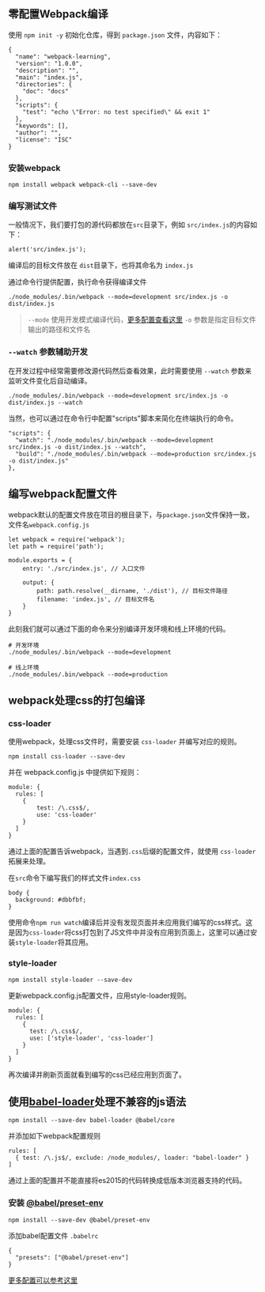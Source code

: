 ## 零配置Webpack编译

使用 `npm init -y` 初始化仓库，得到 `package.json` 文件，内容如下：

```
{
  "name": "webpack-learning",
  "version": "1.0.0",
  "description": "",
  "main": "index.js",
  "directories": {
    "doc": "docs"
  },
  "scripts": {
    "test": "echo \"Error: no test specified\" && exit 1"
  },
  "keywords": [],
  "author": "",
  "license": "ISC"
}
```

### 安装webpack

```
npm install webpack webpack-cli --save-dev
```

### 编写测试文件

一般情况下，我们要打包的源代码都放在`src`目录下，例如 `src/index.js`的内容如下：

```
alert('src/index.js');
```

编译后的目标文件放在 `dist`目录下，也将其命名为 `index.js`

通过命令行提供配置，执行命令获得编译文件

```
./node_modules/.bin/webpack --mode=development src/index.js -o dist/index.js
```

> `--mode` 使用开发模式编译代码，[更多配置查看这里](https://webpack.js.org/configuration/mode/)
> `-o` 参数是指定目标文件输出的路径和文件名

### `--watch` 参数辅助开发

在开发过程中经常需要修改源代码然后查看效果，此时需要使用 `--watch` 参数来监听文件变化后自动编译。

```
./node_modules/.bin/webpack --mode=development src/index.js -o dist/index.js --watch
```

当然，也可以通过在命令行中配置"scripts"脚本来简化在终端执行的命令。

```
"scripts": {
  "watch": "./node_modules/.bin/webpack --mode=development src/index.js -o dist/index.js --watch",
  "build": "./node_modules/.bin/webpack --mode=production src/index.js -o dist/index.js"
},
```

## 编写webpack配置文件

webpack默认的配置文件放在项目的根目录下，与`package.json`文件保持一致，文件名`webpack.config.js`

```
let webpack = require('webpack');
let path = require('path');

module.exports = {
    entry: './src/index.js', // 入口文件

    output: {
        path: path.resolve(__dirname, './dist'), // 目标文件路径
        filename: 'index.js', // 目标文件名
    }
}
```

此刻我们就可以通过下面的命令来分别编译开发环境和线上环境的代码。

```
# 开发环境
./node_modules/.bin/webpack --mode=development

# 线上环境
./node_modules/.bin/webpack --mode=production
```


## webpack处理css的打包编译

### css-loader

使用webpack，处理css文件时，需要安装 `css-loader` 并编写对应的规则。

```
npm install css-loader --save-dev
```

并在 webpack.config.js 中提供如下规则：

```
module: {
  rules: [
    {
        test: /\.css$/,
        use: 'css-loader'
    }
  ]
}
```

通过上面的配置告诉webpack，当遇到`.css`后缀的配置文件，就使用 `css-loader` 拓展来处理。

在`src`命令下编写我们的样式文件`index.css`

```
body {
  background: #dbbfbf;
}
```

使用命令`npm run watch`编译后并没有发现页面并未应用我们编写的css样式。这是因为`css-loader`将css打包到了JS文件中并没有应用到页面上，这里可以通过安装`style-loader`将其应用。


### style-loader
```
npm install style-loader --save-dev
```

更新webpack.config.js配置文件，应用style-loader规则。

```
module: {
  rules: [
    {
      test: /\.css$/,
      use: ['style-loader', 'css-loader']
    }
  ]
}
```

再次编译并刷新页面就看到编写的css已经应用到页面了。

## 使用[babel-loader](https://babeljs.io/setup)处理不兼容的js语法

```
npm install --save-dev babel-loader @babel/core
```

并添加如下webpack配置规则

```
rules: [
  { test: /\.js$/, exclude: /node_modules/, loader: "babel-loader" }
]
```

通过上面的配置并不能直接将es2015的代码转换成低版本浏览器支持的代码。

### 安装 [@babel/preset-env](https://www.babeljs.cn/docs/babel-preset-env)

```
npm install --save-dev @babel/preset-env
```

添加babel配置文件 `.babelrc`

```
{
  "presets": ["@babel/preset-env"]
}
```

[更多配置可以参考这里](https://www.cnblogs.com/chyingp/p/understanding-babel-preset-env.html)